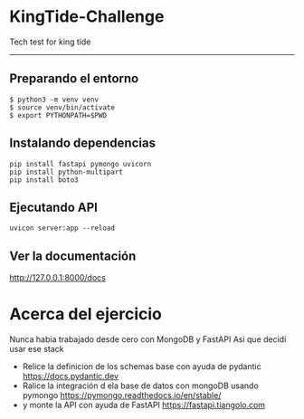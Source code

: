 # KingTide-Challenge
Tech test for king tide

<hr>

## Preparando el entorno
```` shell
$ python3 -m venv venv
$ source venv/bin/activate
$ export PYTHONPATH=$PWD
````

## Instalando dependencias
```` shell
pip install fastapi pymongo uvicorn
pip install python-multipart
pip install boto3
````

## Ejecutando API 
```` shell
uvicon server:app --reload
````

## Ver la documentación

<a href="http://127.0.0.1:8000/docs">http://127.0.0.1:8000/docs </a>

# Acerca del ejercicio

Nunca habia trabajado desde cero con MongoDB y FastAPI Asi que decidí usar ese stack

- Relice la definicion de los schemas base con ayuda de pydantic https://docs.pydantic.dev
- Ralice la integración d ela base de datos con mongoDB usando pymongo https://pymongo.readthedocs.io/en/stable/
- y monte la API con ayuda de FastAPI https://fastapi.tiangolo.com








